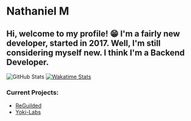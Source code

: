 # Nathaniel M
Hi, welcome to my profile! 😁 I'm a fairly new developer, started in 2017. Well, I'm still considering myself new. I think I'm a Backend Developer.
---

![GitHub Stats](https://github-readme-stats.vercel.app/api?username=ItzNxthaniel&bg_color=202020&title_color=cc3333&text_color=ffffff&icon_color=cc3333&hide_border=true&count_private=true&show_icons=true)
[![Wakatime Stats](https://github-readme-stats.vercel.app/api/wakatime?username=ItzNxthaniel&bg_color=202020&title_color=cc3333&text_color=ffffff&hide_border=true&layout=compact)](https://wakatime.com/@ItzNxthaniel)

### Current Projects:
* [ReGuilded](https://github.com/ReGuilded)
* [Yoki-Labs](https://guilded.com/yoki)

